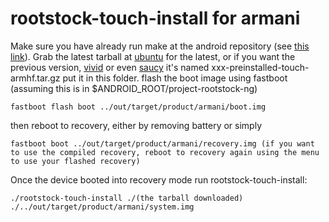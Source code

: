 rootstock-touch-install for armani
===========

Make sure you have already run make at the android repository (see [this link](https://github.com/alexforsale/android_platform_manifest#getting-started)).
Grab the latest tarball at [ubuntu](http://cdimage.ubuntu.com/ubuntu-touch/daily-preinstalled/current/) for the latest, 
or if you want the previous version, [vivid](http://cdimage.ubuntu.com/ubuntu-touch/vivid/daily-preinstalled/current/) or even [saucy](http://cdimage.ubuntu.com/ubuntu-touch/saucy/daily-preinstalled/20131127/)
it's named xxx-preinstalled-touch-armhf.tar.gz put it in this folder.
flash the boot image using fastboot (assuming this is in $ANDROID_ROOT/project-rootstock-ng)

    fastboot flash boot ../out/target/product/armani/boot.img

then reboot to recovery, either by removing battery or simply

    fastboot boot ../out/target/product/armani/recovery.img (if you want to use the compiled recovery, reboot to recovery again using the menu to use your flashed recovery)

Once the device booted into recovery mode run rootstock-touch-install:

    ./rootstock-touch-install ./(the tarball downloaded) ./../out/target/product/armani/system.img

